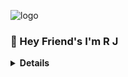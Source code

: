![logo](https://telegra.ph/file/dba42aa7eff08c3b3bbc9.jpg)

### 👋 Hey Friend's I'm R J

<b><details><summary>Details</summary>

### Learned Languages 
###### Python 
###### Javascript 
<!---
MrNikzOp/MrNikzOp is a ✨ special ✨ repository because its `README.md` (this file) appears on your GitHub profile.
You can click the Preview link to take a look at your changes.
--->




###### Copyright ©️ Milanio™™ New Face
